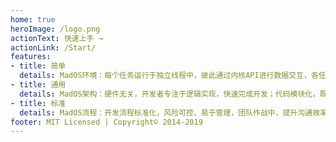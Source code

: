 ```yaml
---
home: true
heroImage: /logo.png
actionText: 快速上手 →
actionLink: /Start/
features:
- title: 简单
  details: MadOS环境：每个任务运行于独立线程中，彼此通过内核API进行数据交互，各任务逻辑独立，便于设计、修改。
- title: 通用
  details: MadOS架构：硬件无关，开发者专注于逻辑实现，快速完成开发；代码模块化，既有模块可轻易复用到其他项目。
- title: 标准
  details: MadOS流程：开发流程标准化，风险可控、易于管理，团队作战中，提升沟通效率、降低过程损耗。
footer: MIT Licensed | Copyright© 2014-2019
---
```

